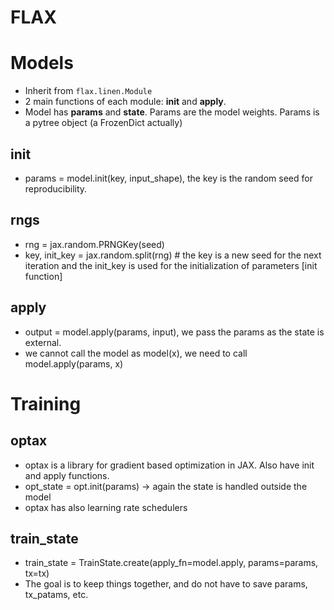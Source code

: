 # FLAX

# Models
- Inherit from `flax.linen.Module`
- 2 main functions of each module:  **init** and **apply**. 
- Model has **params** and **state**. Params are the model weights. Params is a pytree object (a FrozenDict actually) 

## init
- params = model.init(key, input_shape), the key is the random seed for reproducibility. 

## rngs
- rng = jax.random.PRNGKey(seed)
- key, init_key = jax.random.split(rng)  # the key is a new seed for the next iteration and the init_key is used for the initialization of parameters [init function]

## apply
- output = model.apply(params, input), we pass the params as the state is external. 
- we cannot call the model as model(x), we need to call model.apply(params, x)

# Training
## optax
- optax is a library for gradient based optimization in JAX. Also have init and apply functions.
- opt_state = opt.init(params) -> again the state is handled outside the model
- optax has also learning rate schedulers

## train_state
- train_state = TrainState.create(apply_fn=model.apply, params=params, tx=tx)
- The goal is to keep things together, and do not have to save params, tx_patams, etc. 
